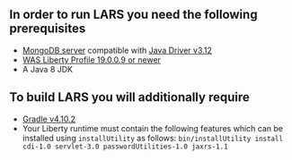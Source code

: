 ## In order to run LARS you need the following prerequisites

* [MongoDB server](https://www.mongodb.com/download-center/community) compatible with [Java Driver v3.12](https://docs.mongodb.com/ecosystem/drivers/driver-compatibility-reference/#java-driver-compatibility)
* [WAS Liberty Profile 19.0.0.9 or newer](https://www.ibm.com/support/pages/node/6250961)
* A Java 8 JDK

## To build LARS you will additionally require

* [Gradle v4.10.2](https://gradle.org/releases/)
* Your Liberty runtime must contain the following features which can be installed using `installUtility` as follows: `bin/installUtility install cdi-1.0 servlet-3.0 passwordUtilities-1.0 jaxrs-1.1`
